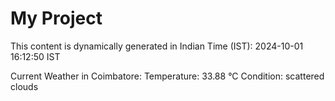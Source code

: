 # My Project

This content is dynamically generated in Indian Time (IST): 2024-10-01 16:12:50 IST


Current Weather in Coimbatore:
Temperature: 33.88 °C
Condition: scattered clouds
